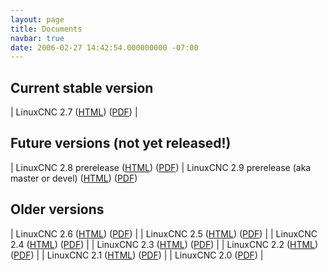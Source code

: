 ```yaml
---
layout: page
title: Documents
navbar: true
date: 2006-02-27 14:42:54.000000000 -07:00
---
```


## Current stable version

| LinuxCNC 2.7 ([HTML](http://linuxcnc.org/docs/2.7/html/)) ([PDF](http://linuxcnc.org/docs/2.7/pdf)) |


## Future versions (not yet released!)

| LinuxCNC 2.8 prerelease ([HTML](http://linuxcnc.org/docs/2.8/html/)) ([PDF](http://linuxcnc.org/docs/2.8/pdf))
| LinuxCNC 2.9 prerelease (aka master or devel) ([HTML](http://linuxcnc.org/docs/devel/html/)) ([PDF](http://linuxcnc.org/docs/devel/pdf))


## Older versions

| LinuxCNC 2.6 ([HTML](http://linuxcnc.org/docs/2.6/html/)) ([PDF](http://linuxcnc.org/docs/2.6/pdf)) |
| LinuxCNC 2.5 ([HTML](http://linuxcnc.org/docs/2.5/html/)) ([PDF](http://linuxcnc.org/docs/2.5/pdf)) |
| LinuxCNC 2.4 ([HTML](http://linuxcnc.org/docs/2.4/html/)) ([PDF](http://linuxcnc.org/docs/2.4/)) |
| LinuxCNC 2.3 ([HTML](http://linuxcnc.org/docs/2.3/html/)) ([PDF](http://linuxcnc.org/docs/2.3/)) |
| LinuxCNC 2.2 ([HTML](http://linuxcnc.org/docs/2.2/html/)) ([PDF](http://linuxcnc.org/docs/2.2/)) |
| LinuxCNC 2.1 ([HTML](http://linuxcnc.org/docs/2.1/html)) ([PDF](http://linuxcnc.org/docs/2.1/)) |
| LinuxCNC 2.0 ([PDF](http://linuxcnc.org/docs/2.0/)) |
